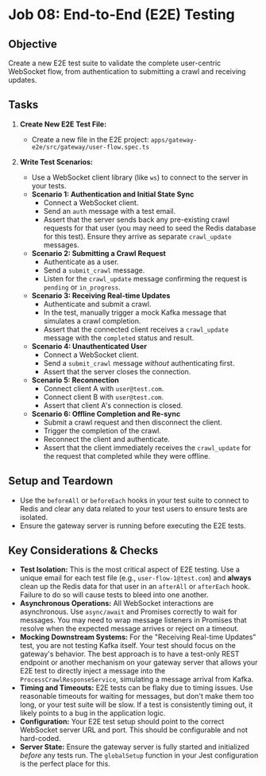 # Job 08: End-to-End (E2E) Testing

## Objective

Create a new E2E test suite to validate the complete user-centric WebSocket flow, from authentication to submitting a crawl and receiving updates.

## Tasks

1.  **Create New E2E Test File:**

    - Create a new file in the E2E project: `apps/gateway-e2e/src/gateway/user-flow.spec.ts`

2.  **Write Test Scenarios:**
    - Use a WebSocket client library (like `ws`) to connect to the server in your tests.
    - **Scenario 1: Authentication and Initial State Sync**
      - Connect a WebSocket client.
      - Send an `auth` message with a test email.
      - Assert that the server sends back any pre-existing crawl requests for that user (you may need to seed the Redis database for this test). Ensure they arrive as separate `crawl_update` messages.
    - **Scenario 2: Submitting a Crawl Request**
      - Authenticate as a user.
      - Send a `submit_crawl` message.
      - Listen for the `crawl_update` message confirming the request is `pending` or `in_progress`.
    - **Scenario 3: Receiving Real-time Updates**
      - Authenticate and submit a crawl.
      - In the test, manually trigger a mock Kafka message that simulates a crawl completion.
      - Assert that the connected client receives a `crawl_update` message with the `completed` status and result.
    - **Scenario 4: Unauthenticated User**
      - Connect a WebSocket client.
      - Send a `submit_crawl` message _without_ authenticating first.
      - Assert that the server closes the connection.
    - **Scenario 5: Reconnection**
      - Connect client A with `user@test.com`.
      - Connect client B with `user@test.com`.
      - Assert that client A's connection is closed.
    - **Scenario 6: Offline Completion and Re-sync**
      - Submit a crawl request and then disconnect the client.
      - Trigger the completion of the crawl.
      - Reconnect the client and authenticate.
      - Assert that the client immediately receives the `crawl_update` for the request that completed while they were offline.

## Setup and Teardown

- Use the `beforeAll` or `beforeEach` hooks in your test suite to connect to Redis and clear any data related to your test users to ensure tests are isolated.
- Ensure the gateway server is running before executing the E2E tests.

## Key Considerations & Checks

- **Test Isolation:** This is the most critical aspect of E2E testing. Use a unique email for each test file (e.g., `user-flow-1@test.com`) and **always** clean up the Redis data for that user in an `afterAll` or `afterEach` hook. Failure to do so will cause tests to bleed into one another.
- **Asynchronous Operations:** All WebSocket interactions are asynchronous. Use `async/await` and Promises correctly to wait for messages. You may need to wrap message listeners in Promises that resolve when the expected message arrives or reject on a timeout.
- **Mocking Downstream Systems:** For the "Receiving Real-time Updates" test, you are not testing Kafka itself. Your test should focus on the gateway's behavior. The best approach is to have a test-only REST endpoint or another mechanism on your gateway server that allows your E2E test to directly inject a message into the `ProcessCrawlResponseService`, simulating a message arrival from Kafka.
- **Timing and Timeouts:** E2E tests can be flaky due to timing issues. Use reasonable timeouts for waiting for messages, but don't make them too long, or your test suite will be slow. If a test is consistently timing out, it likely points to a bug in the application logic.
- **Configuration:** Your E2E test setup should point to the correct WebSocket server URL and port. This should be configurable and not hard-coded.
- **Server State:** Ensure the gateway server is fully started and initialized _before_ any tests run. The `globalSetup` function in your Jest configuration is the perfect place for this.
